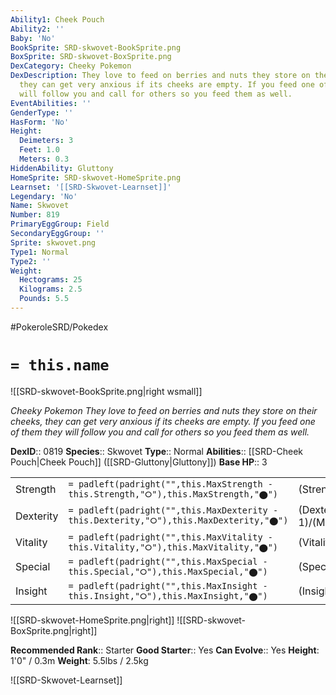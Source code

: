 ```yaml
---
Ability1: Cheek Pouch
Ability2: ''
Baby: 'No'
BookSprite: SRD-skwovet-BookSprite.png
BoxSprite: SRD-skwovet-BoxSprite.png
DexCategory: Cheeky Pokemon
DexDescription: They love to feed on berries and nuts they store on their cheeks,
  they can get very anxious if its cheeks are empty. If you feed one of them they
  will follow you and call for others so you feed them as well.
EventAbilities: ''
GenderType: ''
HasForm: 'No'
Height:
  Deimeters: 3
  Feet: 1.0
  Meters: 0.3
HiddenAbility: Gluttony
HomeSprite: SRD-skwovet-HomeSprite.png
Learnset: '[[SRD-Skwovet-Learnset]]'
Legendary: 'No'
Name: Skwovet
Number: 819
PrimaryEggGroup: Field
SecondaryEggGroup: ''
Sprite: skwovet.png
Type1: Normal
Type2: ''
Weight:
  Hectograms: 25
  Kilograms: 2.5
  Pounds: 5.5
---
```


#PokeroleSRD/Pokedex

# `= this.name`

![[SRD-skwovet-BookSprite.png|right wsmall]]

*Cheeky Pokemon*
*They love to feed on berries and nuts they store on their cheeks, they can get very anxious if its cheeks are empty. If you feed one of them they will follow you and call for others so you feed them as well.*

**DexID**:: 0819
**Species**:: Skwovet
**Type**:: Normal
**Abilities**:: [[SRD-Cheek Pouch|Cheek Pouch]] ([[SRD-Gluttony|Gluttony]])
**Base HP**:: 3

|           |                                                                                        |                                          |
| --------- | -------------------------------------------------------------------------------------- | ---------------------------------------- |
| Strength  | `= padleft(padright("",this.MaxStrength - this.Strength,"⭘"),this.MaxStrength,"⬤")`    | (Strength::2)/(MaxStrength::4)   |
| Dexterity | `= padleft(padright("",this.MaxDexterity - this.Dexterity,"⭘"),this.MaxDexterity,"⬤")` | (Dexterity:: 1)/(MaxDexterity::3) |
| Vitality  | `= padleft(padright("",this.MaxVitality - this.Vitality,"⭘"),this.MaxVitality,"⬤")`    | (Vitality::2)/(MaxVitality::4)   |
| Special   | `= padleft(padright("",this.MaxSpecial - this.Special,"⭘"),this.MaxSpecial,"⬤")`       | (Special::1)/(MaxSpecial::3)     |
| Insight   | `= padleft(padright("",this.MaxInsight - this.Insight,"⭘"),this.MaxInsight,"⬤")`       | (Insight::1)/(MaxInsight::3)     |

![[SRD-skwovet-HomeSprite.png|right]]
![[SRD-skwovet-BoxSprite.png|right]]

**Recommended Rank**:: Starter
**Good Starter**:: Yes
**Can Evolve**:: Yes
**Height**: 1'0" / 0.3m
**Weight**: 5.5lbs / 2.5kg

![[SRD-Skwovet-Learnset]]